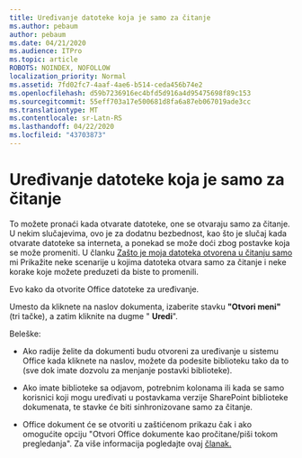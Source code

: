 ```yaml
---
title: Uređivanje datoteke koja je samo za čitanje
ms.author: pebaum
author: pebaum
ms.date: 04/21/2020
ms.audience: ITPro
ms.topic: article
ROBOTS: NOINDEX, NOFOLLOW
localization_priority: Normal
ms.assetid: 7fd02fc7-4aaf-4ae6-b514-ceda456b74e2
ms.openlocfilehash: d59b7236916ec4bfd5d916a4d95475698f89c153
ms.sourcegitcommit: 55eff703a17e500681d8fa6a87eb067019ade3cc
ms.translationtype: MT
ms.contentlocale: sr-Latn-RS
ms.lasthandoff: 04/22/2020
ms.locfileid: "43703873"
---
```

# <a name="edit-a-read-only-file"></a>Uređivanje datoteke koja je samo za čitanje

To možete pronaći kada otvarate datoteke, one se otvaraju samo za čitanje. U nekim slučajevima, ovo je za dodatnu bezbednost, kao što je slučaj kada otvarate datoteke sa interneta, a ponekad se može doći zbog postavke koja se može promeniti. U članku [Zašto je moja datoteka otvorena u čitanju samo](https://support.office.com/article/Why-did-my-file-open-read-only-3ab4b792-da50-4b38-8628-14c64e1f1d15) mi Prikažite neke scenarije u kojima datoteka otvara samo za čitanje i neke korake koje možete preduzeti da biste to promenili.

Evo kako da otvorite Office datoteke za uređivanje.

Umesto da kliknete na naslov dokumenta, izaberite stavku **"Otvori meni"** (tri tačke), a zatim kliknite na dugme " **Uredi**".

Beleške:

- Ako radije želite da dokumenti budu otvoreni za uređivanje u sistemu Office kada kliknete na naslov, možete da podesite biblioteku tako da to (sve dok imate dozvolu za menjanje postavki biblioteke).

- Ako imate biblioteke sa odjavom, potrebnim kolonama ili kada se samo korisnici koji mogu uređivati u postavkama verzije SharePoint biblioteke dokumenata, te stavke će biti sinhronizovane samo za čitanje.

- Office dokument će se otvoriti u zaštićenom prikazu čak i ako omogućite opciju "Otvori Office dokumente kao pročitane/piši tokom pregledanja". Za više informacija pogledajte ovaj [članak.](https://support.microsoft.com/help/983047/an-office-document-opens-in-protected-view-even-though-you-enable-the)

